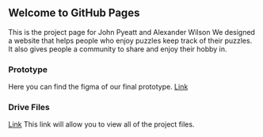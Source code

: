 ## Welcome to GitHub Pages

This is the project page for John Pyeatt and Alexander Wilson
We designed a website that helps people who enjoy puzzles keep track of their puzzles.
It also gives people a community to share and enjoy their hobby in.

### Prototype
Here you can find the figma of our final prototype.
[Link](https://www.figma.com/file/awzihIlqk3LohOG3AjXgcJ2z/Final-Prototype?node-id=0%3A1)

### Drive Files
[Link](https://drive.google.com/open?id=1ztIFAP3KKFJUhlxAFBbpHgcukZYjaC_n)
This link will allow you to view all of the project files.
